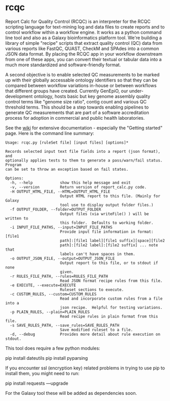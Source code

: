 # rcqc
Report Calc for Quality Control (RCQC) is an interpreter for the RCQC scripting language for text-mining log and data files to create reports and to control workflow within a workflow engine.  It works as a python command line tool and also as a Galaxy bioinformatics platform tool.  We're building a library of simple "recipe" scripts that extract quality control (QC) data from various reports like FastQC, QUAST, CheckM and SPAdes into a common JSON data format.  By placing the RCQC app in your workflow downstream from one of these apps, you can convert their textual or tabular data into a much more standardized and software-friendly format.

A second objective is to enable selected QC measurements to be marked up with their globally accessable ontology identifiers so that they can be compared between workflow variations in-house or between workflows that different groups have created.  Currently GenEpiO, our under-development ontology, hosts basic but key genome assembly quality control terms like "genome size ratio", contig count and various QC threshold terms.  This should be a step towards enabling pipelines to generate QC measurements that are part of a software accreditation process for adoption in commercial and public health laboratories.

See the [wiki](https://github.com/Public-Health-Bioinformatics/rcqc/wiki) for extensive documentation - especially the "Getting started" page.  Here is the command line summary:

```
Usage: rcqc.py [ruleSet file] [input files] [options]*

Records selected input text file fields into a report (json format), and
optionally applies tests to them to generate a pass/warn/fail status. Program
can be set to throw an exception based on fail states.

Options:
  -h, --help            show this help message and exit
  -v, --version         Return version of report_calc.py code.
  -H OUTPUT_HTML_FILE, --HTML=OUTPUT_HTML_FILE
                        Output HTML report to this file. (Mainly for Galaxy
                        tool use to display output folder files.)
  -f OUTPUT_FOLDER, --folder=OUTPUT_FOLDER
                        Output files (via writeFile() ) will be written to
                        this folder.  Defaults to working folder.
  -i INPUT_FILE_PATHS, --input=INPUT_FILE_PATHS
                        Provide input file information in format: [file1
                        path]:[file1 label][file1 suffix][space][file2
                        path]:[file2 label]:[file2 suffix] ... note that
                        labels can't have spaces in them.
  -o OUTPUT_JSON_FILE, --output=OUTPUT_JSON_FILE
                        Output report to this file, or to stdout if none
                        given.
  -r RULES_FILE_PATH, --rules=RULES_FILE_PATH
                        Read JSON format recipe rules from this file.
  -e EXECUTE, --execute=EXECUTE
                        Ruleset sections to execute.
  -c CUSTOM_RULES, --custom=CUSTOM_RULES
                        Read and incorporate custom rules from a file into a
                        json recipe.  Helpful for testing variations.
  -p PLAIN_RULES, --plain=PLAIN_RULES
                        Read recipe rules in plain format from this file.
  -s SAVE_RULES_PATH, --save_rules=SAVE_RULES_PATH
                        Save modified ruleset to a file.
  -d, --debug           Provides more detail about rule execution on stdout.
  ```

This tool does require a few python modules:

pip install dateutils
pip install pyparsing

If you encounter ssl (encryption key) related problems in trying to use pip to install them, you might need to run:

pip install requests —upgrade

For the Galaxy tool these will be added as dependencies soon.
